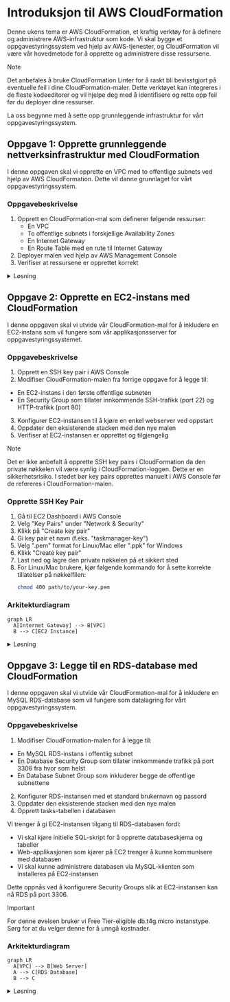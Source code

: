 # Introduksjon til AWS CloudFormation

Denne ukens tema er AWS CloudFormation, et kraftig verktøy for å definere og administrere AWS-infrastruktur som kode. Vi skal bygge et oppgavestyringssystem ved hjelp av AWS-tjenester, og CloudFormation vil være vår hovedmetode for å opprette og administrere disse ressursene.

> [!NOTE]
> Det anbefales å bruke CloudFormation Linter for å raskt bli bevisstgjort på eventuelle feil i dine CloudFormation-maler. Dette verktøyet kan integreres i de fleste kodeeditorer og vil hjelpe deg med å identifisere og rette opp feil før du deployer dine ressurser.

La oss begynne med å sette opp grunnleggende infrastruktur for vårt oppgavestyringssystem.

## Oppgave 1: Opprette grunnleggende nettverksinfrastruktur med CloudFormation

I denne oppgaven skal vi opprette en VPC med to offentlige subnets ved hjelp av AWS CloudFormation. Dette vil danne grunnlaget for vårt oppgavestyringssystem.

### Oppgavebeskrivelse

1. Opprett en CloudFormation-mal som definerer følgende ressurser:
   - En VPC
   - To offentlige subnets i forskjellige Availability Zones
   - En Internet Gateway
   - En Route Table med en rute til Internet Gateway
2. Deployer malen ved hjelp av AWS Management Console
3. Verifiser at ressursene er opprettet korrekt

<details>
<summary>Løsning</summary>

1. Opprett en fil med navnet `network-infrastructure.yaml` og legg til følgende innhold:

```yaml
AWSTemplateFormatVersion: '2010-09-09'
Description: 'Network infrastructure for task management system'

Resources:
  TaskManagementVPC:
    Type: AWS::EC2::VPC
    Properties:
      CidrBlock: 10.0.0.0/16
      EnableDnsHostnames: true
      EnableDnsSupport: true
      InstanceTenancy: default
      Tags:
        - Key: Name
          Value: test-project
  PublicSubnet1:
    Type: AWS::EC2::Subnet
    Properties:
      VpcId: !Ref TaskManagementVPC
      AvailabilityZone: eu-west-1a
      CidrBlock: 10.0.1.0/24
      MapPublicIpOnLaunch: true
      Tags:
        - Key: Name
          Value: test-project

  PublicSubnet2:
    Type: AWS::EC2::Subnet
    Properties:
      VpcId: !Ref TaskManagementVPC
      AvailabilityZone: eu-west-1b
      CidrBlock: 10.0.2.0/24
      MapPublicIpOnLaunch: true
      Tags:
        - Key: Name
          Value: test-project

  InternetGateway:
    Type: AWS::EC2::InternetGateway
    Properties:
      Tags:
        - Key: Name
          Value: test-project

  AttachGateway:
    Type: AWS::EC2::VPCGatewayAttachment
    Properties:
      VpcId: !Ref TaskManagementVPC
      InternetGatewayId: !Ref InternetGateway

  PublicRouteTable:
    Type: AWS::EC2::RouteTable
    Properties:
      VpcId: !Ref TaskManagementVPC
      Tags:
        - Key: Name
          Value: test-project

  PublicRoute:
    Type: AWS::EC2::Route
    DependsOn: AttachGateway
    Properties:
      RouteTableId: !Ref PublicRouteTable
      DestinationCidrBlock: 0.0.0.0/0
      GatewayId: !Ref InternetGateway

  PublicSubnet1RouteTableAssociation:
    Type: AWS::EC2::SubnetRouteTableAssociation
    Properties:
      SubnetId: !Ref PublicSubnet1
      RouteTableId: !Ref PublicRouteTable

  PublicSubnet2RouteTableAssociation:
    Type: AWS::EC2::SubnetRouteTableAssociation
    Properties:
      SubnetId: !Ref PublicSubnet2
      RouteTableId: !Ref PublicRouteTable

Outputs:
  VPCId:
    Description: The ID of the VPC
    Value: !Ref TaskManagementVPC
    Export:
      Name: TaskManagementVPCId

  PublicSubnet1Id:
    Description: The ID of the first public subnet
    Value: !Ref PublicSubnet1
    Export:
      Name: TaskManagementPublicSubnet1Id

  PublicSubnet2Id:
    Description: The ID of the second public subnet
    Value: !Ref PublicSubnet2
    Export:
      Name: TaskManagementPublicSubnet2Id
```

2. For å deploye denne malen:
   - Gå til AWS CloudFormation-konsollen
   - Klikk på \"Create stack\" og velg \"With new resources (standard)\
   - Velg \"Upload a template file\" og last opp din `network-infrastructure.yaml` fil
   - Gi stacken et navn, f.eks. "task-management-network"
   - Trykk "Next"
   - La alt under `Configure stack options` stå som default, trykk `Next`
   - Gå gjennom resten av trinnene og klikk på `Submit`

3. For å verifisere at ressursene er opprettet korrekt:
   - Stacken vil nå gå i status `CREATE_IN_PROGRESS`
   - Vent til stacken er i status `CREATE_COMPLETE`
   - Gå til VPC-konsollen og bekreft at VPC, subnets, internet gateway og route table er opprettet med riktige konfigurasjoner
   - Sjekk at subnets er knyttet til route table, og at route table har en rute til internet gateway

Denne CloudFormation-malen oppretter en grunnleggende nettverksinfrastruktur for vårt oppgavestyringssystem. Vi har definert en VPC med to offentlige subnets i forskjellige Availability Zones, en Internet Gateway for internett-tilkobling, og en Route Table som ruter trafikk fra subnets til Internet Gateway.

Malen inkluderer også Outputs-seksjonen som eksporterer VPC og Subnet IDer. Dette gjør det enkelt å referere til disse ressursene i fremtidige CloudFormation-maler, noe som fremmer gjenbruk og modularitet i infrastrukturkoden vår.

</details>

## Oppgave 2: Opprette en EC2-instans med CloudFormation

I denne oppgaven skal vi utvide vår CloudFormation-mal for å inkludere en EC2-instans som vil fungere som vår applikasjonsserver for oppgavestyringssystemet.

### Oppgavebeskrivelse

1. Opprett en SSH key pair i AWS Console
2. Modifiser CloudFormation-malen fra forrige oppgave for å legge til:
  - En EC2-instans i den første offentlige subneten
  - En Security Group som tillater innkommende SSH-trafikk (port 22) og HTTP-trafikk (port 80)
3. Konfigurer EC2-instansen til å kjøre en enkel webserver ved oppstart
4. Oppdater den eksisterende stacken med den nye malen
5. Verifiser at EC2-instansen er opprettet og tilgjengelig

> [!NOTE]
> Det er ikke anbefalt å opprette SSH key pairs i CloudFormation da den private nøkkelen vil være synlig i CloudFormation-loggen. Dette er en sikkerhetsrisiko. I stedet bør key pairs opprettes manuelt i AWS Console før de refereres i CloudFormation-malen.

### Opprette SSH Key Pair

1. Gå til EC2 Dashboard i AWS Console
2. Velg "Key Pairs" under "Network & Security"
3. Klikk på "Create key pair"
4. Gi key pair et navn (f.eks. "taskmanager-key")
5. Velg ".pem" format for Linux/Mac eller ".ppk" for Windows
6. Klikk "Create key pair"
7. Last ned og lagre den private nøkkelen på et sikkert sted
8. For Linux/Mac brukere, kjør følgende kommando for å sette korrekte tillatelser på nøkkelfilen:
   ```bash
   chmod 400 path/to/your-key.pem
   ```

### Arkitekturdiagram

```mermaid
graph LR
  A[Internet Gateway] --> B[VPC]
  B --> C[EC2 Instance]
```

<details>
<summary>Løsning</summary>

1. Modifiser `network-infrastructure.yaml` filen og legg til følgende ressurser (dette til returnere en feilmelding ved forsøk på å legge til oppgave, da vi foreløpig ikke har opprettet APIet den interagerer mot. Det kommer i senere oppgave):

```yaml
  WebServerSecurityGroup:
    Type: AWS::EC2::SecurityGroup
    Properties:
      GroupDescription: Allow SSH and HTTP
      VpcId: !Ref TaskManagementVPC
      SecurityGroupIngress:
        - IpProtocol: tcp
          FromPort: 22
          ToPort: 22
          CidrIp: 0.0.0.0/0
        - IpProtocol: tcp
          FromPort: 80
          ToPort: 80
          CidrIp: 0.0.0.0/0
      Tags:
        - Key: Name
          Value: test-project

  EC2InstanceRole:
    Type: AWS::IAM::Role
    Properties:
      AssumeRolePolicyDocument:
        Version: '2012-10-17'
        Statement:
          - Effect: Allow
            Principal:
              Service: ec2.amazonaws.com
            Action: sts:AssumeRole
      ManagedPolicyArns:
        - arn:aws:iam::aws:policy/AmazonSSMManagedInstanceCore
      Policies:
        - PolicyName: LambdaReadAccess
          PolicyDocument:
            Version: '2012-10-17'
            Statement:
              - Effect: Allow
                Action:
                  - lambda:GetFunctionUrlConfig
                Resource: '*'

  EC2InstanceProfile:
    Type: AWS::IAM::InstanceProfile
    Properties:
      Path: /
      Roles:
        - !Ref EC2InstanceRole

  WebServerInstance:
    Type: AWS::EC2::Instance
    Properties:
      ImageId: ami-05edf2d87fdbd91c1  # Amazon Linux 2023 AMI in eu-west-1
      InstanceType: t2.micro
      KeyName: taskmanager-key  # Name of the key pair you created
      IamInstanceProfile: !Ref EC2InstanceProfile
      NetworkInterfaces:
        - AssociatePublicIpAddress: true
          DeviceIndex: 0
          GroupSet:
            - !Ref WebServerSecurityGroup
          SubnetId: !Ref PublicSubnet1
      UserData:
        Fn::Base64: |
          #!/bin/bash
          yum update -y
          yum install -y httpd
          systemctl start httpd
          systemctl enable httpd
          
          # Create frontend files
          cat > /var/www/html/index.html << 'EOL'
          <!DOCTYPE html>
          <html lang="en">
          <head>
            <meta charset="UTF-8">
            <meta name="viewport" content="width=device-width, initial-scale=1.0">
            <title>Oppgavestyringssystem</title>
            <link rel="stylesheet" href="style.css">
          </head>
          <body>
            <div class="container">
              <h1>Oppgavestyringssystem</h1>
              <div class="form-section">
                <h2>Legg til ny oppgave</h2>
                <form id="task-form">
                  <div class="form-group">
                    <label for="task-title">Tittel:</label>
                    <input type="text" id="task-title" required>
                  </div>
                  <div class="form-group">
                    <label for="task-description">Beskrivelse:</label>
                    <textarea id="task-description" rows="4"></textarea>
                  </div>
                  <button type="submit" class="submit-btn">Legg til oppgave</button>
                </form>
              </div>
              <div class="task-section">
                <h2>Eksisterende oppgaver</h2>
                <div id="task-list" class="task-grid"></div>
              </div>
            </div>
            <script src="script.js"></script>
          </body>
          </html>
          EOL

          cat > /var/www/html/script.js << 'EOL'
          const LAMBDA_BASE_URL = 'https://rsz4gecta74rbeuypqfjadpsde0xkyha.lambda-url.eu-west-1.on.aws';

          async function getTasks() {
            try {
              const response = await fetch(`${LAMBDA_BASE_URL}/tasks`, {
                method: 'GET',
                headers: {
                  'Content-Type': 'application/json'
                },
              });
              if (!response.ok) {
                throw new Error('Nettverksfeil ved henting av oppgaver');
              }
              const data = await response.json();
              displayTasks(data);
            } catch (error) {
              console.error('Feil ved henting av oppgaver:', error);
              showError('Kunne ikke hente oppgaver. Vennligst prøv igjen senere.');
            }
          }

          function displayTasks(tasks) {
            const taskList = document.getElementById('task-list');
            taskList.innerHTML = '';
            
            tasks.forEach(task => {
              const taskElement = document.createElement('div');
              taskElement.className = 'task-card';
              taskElement.innerHTML = `
                <h3>${escapeHtml(task.title)}</h3>
                <p>${escapeHtml(task.description)}</p>
                <span class="status ${task.status.toLowerCase().replace(' ', '-')}">${task.status}</span>
              `;
              taskList.appendChild(taskElement);
            });
          }

          function escapeHtml(unsafe) {
            return unsafe
              .replace(/&/g, "&amp;")
              .replace(/</g, "&lt;")
              .replace(/>/g, "&gt;")
              .replace(/"/g, "&quot;")
              .replace(/'/g, "&#039;");
          }

          document.getElementById('task-form').addEventListener('submit', async (e) => {
            e.preventDefault();
            const submitButton = e.target.querySelector('button');
            submitButton.disabled = true;
            
            try {
              const taskData = {
                title: document.getElementById('task-title').value.trim(),
                description: document.getElementById('task-description').value.trim()
              };
              
              const response = await fetch(`${LAMBDA_BASE_URL}/tasks`, {
                method: 'POST',
                headers: {
                  'Content-Type': 'application/json'
                },
                body: JSON.stringify(taskData)
              });

              if (!response.ok) {
                throw new Error('Feil ved oppretting av oppgave');
              }

              await getTasks();
              e.target.reset();
              alert('Oppgave lagt til!');
            } catch (error) {
              console.error('Feil:', error);
              alert('Kunne ikke legge til oppgave. Prøv igjen senere.');
            } finally {
              submitButton.disabled = false;
            }
          });

          getTasks();
          EOL

          cat > /var/www/html/style.css << 'EOL'
          body {
              font-family: Arial, sans-serif;
              line-height: 1.6;
              margin: 0;
              padding: 20px;
              background-color: #f5f5f5;
          }

          .container {
              max-width: 1200px;
              margin: 0 auto;
              padding: 20px;
          }

          h1 {
              color: #333;
              text-align: center;
              margin-bottom: 30px;
          }

          .form-section {
              background: white;
              padding: 20px;
              border-radius: 8px;
              box-shadow: 0 2px 4px rgba(0,0,0,0.1);
              margin-bottom: 30px;
          }

          .form-group {
              margin-bottom: 15px;
          }

          label {
              display: block;
              margin-bottom: 5px;
              font-weight: bold;
          }

          input, textarea {
              width: 100%;
              padding: 8px;
              border: 1px solid #ddd;
              border-radius: 4px;
              box-sizing: border-box;
          }

          .submit-btn {
              background-color: #4CAF50;
              color: white;
              padding: 10px 20px;
              border: none;
              border-radius: 4px;
              cursor: pointer;
              font-size: 16px;
          }

          .submit-btn:hover {
              background-color: #45a049;
          }

          .task-grid {
              display: grid;
              grid-template-columns: repeat(auto-fill, minmax(300px, 1fr));
              gap: 20px;
          }

          .task-card {
              background: white;
              padding: 15px;
              border-radius: 8px;
              box-shadow: 0 2px 4px rgba(0,0,0,0.1);
          }

          .status {
              display: inline-block;
              padding: 4px 8px;
              border-radius: 4px;
              font-size: 12px;
              font-weight: bold;
          }

          .status.pending {
              background-color: #ffd700;
              color: #000;
          }

          .status.completed {
              background-color: #90EE90;
              color: #000;
          }

          .status.in-progress {
              background-color: #87CEEB;
              color: #000;
          }
          EOL

          chown apache:apache /var/www/html/*
          chmod 644 /var/www/html/*
          systemctl restart httpd

      Tags:
        - Key: Name
          Value: test-project

Outputs:
  WebServerPublicIP:
    Description: Public IP address of the web server
    Value: !GetAtt WebServerInstance.PublicIp
```

2. For å oppdatere den eksisterende stacken:
  - Gå til AWS CloudFormation-konsollen
  - Velg stacken du opprettet i forrige oppgave
  - Klikk på "Update"
  - Velg "Replace existing template"
  - Last opp den oppdaterte YAML-filen
  - På siste side, før du trykker `Submit`, så er det en seksjon som heter `Changeset preview`
  - Gå gjennom endringene som listes under `Changeset preview` og se at det er som forventet. Bekreft endringene med `Submit`

3. For å verifisere at EC2-instansen er opprettet og tilgjengelig:
  - Vent til stacken er i status "UPDATE_COMPLETE"
  - Gå til EC2-konsollen og finn den nyopprettede instansen
  - Se at EC2-instansen viser `2/2 checks passed` og ikke `Initialising` under `Status Check`
  - Kopier den offentlige IP-adressen
  - Åpne en nettleser og lim inn IP-adressen
  - Test webapplikasjonen ved å legge til noen oppgaver
  - Test SSH-tilkobling med din private nøkkel: `ssh -i path/to/key.pem ec2-user@public-ip`

Denne oppdateringen til vår CloudFormation-mal legger til en EC2-instans som kjører en webserver med en fullstendig frontend-løsning. Vi har også lagt til en Security Group som tillater innkommende trafikk på port 22 (SSH) og port 80 (HTTP).

UserData-seksjonen i EC2-instansens konfigurasjon inneholder et bash-skript som installerer og starter Apache webserver, og setter opp alle nødvendige frontend-filer.

> [!IMPORTANT]
> Sørg for at key pair-navnet i CloudFormation-malen matcher nøyaktig med navnet på key pair du opprettet i AWS Console. Oppbevar den private nøkkelen på et sikkert sted, da den ikke kan lastes ned på nytt fra AWS.

Ved å bruke CloudFormation har vi nå automatisert opprettelsen av både nettverksinfrastruktur og en applikasjonsserver med frontend. Dette gjør det enkelt å reprodusere miljøet og holde infrastrukturen som kode.

</details>


## Oppgave 3: Legge til en RDS-database med CloudFormation

I denne oppgaven skal vi utvide vår CloudFormation-mal for å inkludere en MySQL RDS-database som vil fungere som datalagring for vårt oppgavestyringssystem.

### Oppgavebeskrivelse

1. Modifiser CloudFormation-malen for å legge til:
  - En MySQL RDS-instans i offentlig subnet
  - En Database Security Group som tillater innkommende trafikk på port 3306 fra hvor som helst
  - En Database Subnet Group som inkluderer begge de offentlige subnettene
2. Konfigurer RDS-instansen med et standard brukernavn og passord
3. Oppdater den eksisterende stacken med den nye malen
4. Opprett tasks-tabellen i databasen

Vi trenger å gi EC2-instansen tilgang til RDS-databasen fordi:
- Vi skal kjøre initielle SQL-skript for å opprette databaseskjema og tabeller
- Web-applikasjonen som kjører på EC2 trenger å kunne kommunisere med databasen
- Vi skal kunne administrere databasen via MySQL-klienten som installeres på EC2-instansen

Dette oppnås ved å konfigurere Security Groups slik at EC2-instansen kan nå RDS på port 3306.

> [!IMPORTANT] 
> For denne øvelsen bruker vi Free Tier-eligible db.t4g.micro instanstype. Sørg for at du velger denne for å unngå kostnader.

### Arkitekturdiagram

```mermaid
graph LR
  A[VPC] --> B[Web Server]
  A --> C[RDS Database]
  B --> C
```

<details>
<summary>Løsning</summary>

1. Modifiser `network-infrastructure.yaml` filen og legg til følgende ressurser:

```yaml
  DatabaseSubnetGroup:
    Type: AWS::RDS::DBSubnetGroup
    Properties:
      DBSubnetGroupDescription: Subnet group for RDS database
      SubnetIds:
        - !Ref PublicSubnet1
        - !Ref PublicSubnet2
      Tags:
        - Key: Name
          Value: test-project

  DatabaseSecurityGroup:
    Type: AWS::EC2::SecurityGroup
    Properties:
      GroupDescription: Allow MySQL access from anywhere
      VpcId: !Ref TaskManagementVPC
      SecurityGroupIngress:
        - IpProtocol: tcp
          FromPort: 3306
          ToPort: 3306
          CidrIp: 0.0.0.0/0
      Tags:
        - Key: Name
          Value: test-project

  TaskManagementDatabase:
    Type: AWS::RDS::DBInstance
    Properties:
      DBName: taskmanager
      Engine: mysql
      MasterUsername: admin
      MasterUserPassword: passordd  # Replace with a secure password
      DBInstanceClass: db.t4g.micro              # Free tier eligible
      AllocatedStorage: 20
      PubliclyAccessible: true
      VPCSecurityGroups:
        - !Ref DatabaseSecurityGroup
      DBSubnetGroupName: !Ref DatabaseSubnetGroup
      BackupRetentionPeriod: 0                   # Disable automated backups
      Tags:
        - Key: Name
          Value: test-project

Outputs:
  DatabaseEndpoint:
    Description: Endpoint of the RDS database
    Value: !GetAtt TaskManagementDatabase.Endpoint.Address
```

2. Oppdater stacken som tidligere beskrevet.

3. Når RDS er tilgjengelig (dette kan ta noen minutter, så vær tålmodig), opprett tasks-tabellen:

```bash
# SSH til EC2-instansen
ssh -i path/to/key.pem ec2-user@your-ec2-ip

# Installer MySQL client
sudo dnf update -y
sudo dnf install mariadb105 -y

# Koble til RDS
mysql -h <RDS_ENDPOINT> -u admin -p

# Opprett tabell
USE taskmanager;

CREATE TABLE tasks (
  id INT AUTO_INCREMENT PRIMARY KEY,
  title VARCHAR(255) NOT NULL,
  description TEXT,
  status VARCHAR(50) DEFAULT 'Pending'
);

# Verifiser
SHOW TABLES;
```

> [!NOTE]
> For produksjonsmiljøer bør du:
> - Bruke private subnets for RDS
> - Aktivere automatisk backup
> - Implementere Multi-AZ deployment
> - Bruke sterkere passord
> - Vurdere større instance class basert på arbeidslast

</details>

